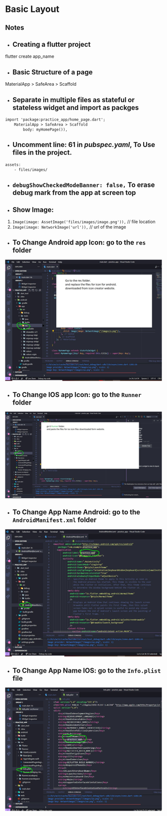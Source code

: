 # Basic Layout

## Notes
 -  ## Creating a flutter project 
flutter create app_name
 -  ## Basic Structure of a page
MaterialApp > SafeArea > Scaffold
 -  ## Separate in multiple files as stateful or stateless widget and import as packges
```
import 'package:practice_app/home_page.dart';
    MaterialApp > SafeArea > Scaffold
        body: myHomePage()),
```
 -  ## Uncomment line: 61 in *pubspec.yaml*, To Use files in the project.
```
assets:
    - files/images/
```
 -  ## `debugShowCheckedModeBanner: false,` To erase debug mark from the app at screen top

 -  ## Show Image:
 1.  `Image(image: AssetImage('files/images/image.png')),` // file location
 2.  `Image(image: NetworkImage('url')),` //  url of the image

 -  ## To Change Android app Icon: go to the `res` folder

![Change Icon Android](files/images/ChangeApp_IconAndroid.JPG)

 - ## To Change IOS app Icon: go to the `Runner` folder

![Change Icon IOS](files/images/ChangeApp_Icon_IOS.JPG)


 - ## To Change App Name Android: go to the `AndroidManifest.xml` folder

![Change App Name Android](files/images/ChangeAppNameAndroid.JPG)

 - ## To Change App Name IOS: go to the `Info.plist` file

![Change App Name IOS](files/images/ChangeAppNameIOS.JPG)

